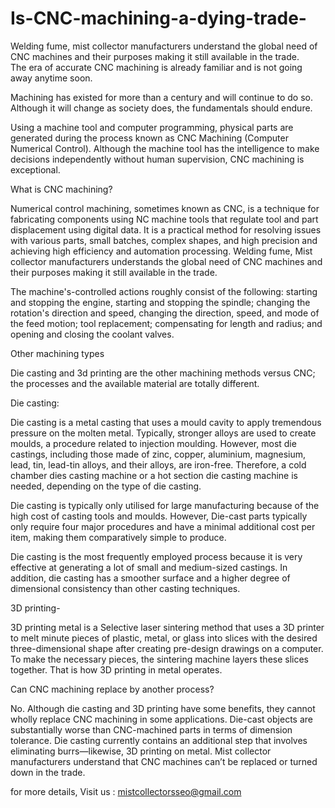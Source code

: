 # Is-CNC-machining-a-dying-trade-
Welding fume, mist collector manufacturers understand the global need of CNC machines and their purposes making it still available in the trade.  
The era of accurate CNC machining is already familiar and is not going away anytime soon. 

Machining has existed for more than a century and will continue to do so. Although it will change as society does, the fundamentals should endure. 

Using a machine tool and computer programming, physical parts are generated during the process known as CNC Machining (Computer Numerical Control). Although the machine tool has the intelligence to make decisions independently without human supervision, CNC machining is exceptional. 

What is CNC machining? 

Numerical control machining, sometimes known as CNC, is a technique for fabricating components using NC machine tools that regulate tool and part displacement using digital data. It is a practical method for resolving issues with various parts, small batches, complex shapes, and high precision and achieving high efficiency and automation processing. Welding fume, Mist collector manufacturers understands the global need of CNC machines and their purposes making it still available in the trade. 

The machine's-controlled actions roughly consist of the following: starting and stopping the engine, starting and stopping the spindle; changing the rotation's direction and speed, changing the direction, speed, and mode of the feed motion; tool replacement; compensating for length and radius; and opening and closing the coolant valves. 

Other machining types 

Die casting and 3d printing are the other machining methods versus CNC; the processes and the available material are totally different. 

Die casting: 

Die casting is a metal casting that uses a mould cavity to apply tremendous pressure on the molten metal. Typically, stronger alloys are used to create moulds, a procedure related to injection moulding. However, most die castings, including those made of zinc, copper, aluminium, magnesium, lead, tin, lead-tin alloys, and their alloys, are iron-free. Therefore, a cold chamber dies casting machine or a hot section die casting machine is needed, depending on the type of die casting. 

Die casting is typically only utilised for large manufacturing because of the high cost of casting tools and moulds. However, Die-cast parts typically only require four major procedures and have a minimal additional cost per item, making them comparatively simple to produce. 

Die casting is the most frequently employed process because it is very effective at generating a lot of small and medium-sized castings. In addition, die casting has a smoother surface and a higher degree of dimensional consistency than other casting techniques. 

3D printing- 

3D printing metal is a Selective laser sintering method that uses a 3D printer to melt minute pieces of plastic, metal, or glass into slices with the desired three-dimensional shape after creating pre-design drawings on a computer. To make the necessary pieces, the sintering machine layers these slices together. That is how 3D printing in metal operates. 

Can CNC machining replace by another process? 

No. Although die casting and 3D printing have some benefits, they cannot wholly replace CNC machining in some applications. Die-cast objects are substantially worse than CNC-machined parts in terms of dimension tolerance. Die casting currently contains an additional step that involves eliminating burrs—likewise, 3D printing on metal. Mist collector manufacturers understand that CNC machines can’t be replaced or turned down in the trade. 

for more details,
Visit us : mistcollectorsseo@gmail.com
